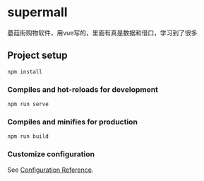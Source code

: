 # supermall
蘑菇街购物软件，用vue写的，里面有真是数据和借口，学习到了很多

## Project setup
```
npm install
```

### Compiles and hot-reloads for development
```
npm run serve
```

### Compiles and minifies for production
```
npm run build
```

### Customize configuration
See [Configuration Reference](https://cli.vuejs.org/config/).
